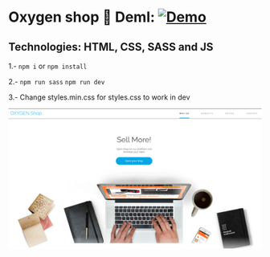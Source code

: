 # Oxygen shop 🛒 Deml: [![Demo](https://img.shields.io/badge/demo-000?style=for-the-badge&logo=ko-fi&logoColor=white)](https://oxygen-shop-jet.vercel.app/)

## Technologies: HTML, CSS, SASS and JS

1.- `npm i` or `npm install`

2.- `npm run sass` `npm run dev`

3.- Change styles.min.css for styles.css to work in dev

![alt text](image.png)
